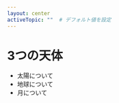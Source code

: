```yaml
---
layout: center
activeTopic: ""  # デフォルト値を設定
---
```


# 3つの天体

* <span class="toc-item" :class="{ 'toc-active toc-sun-active': $frontmatter.activeTopic === 'sun' }">太陽について</span>
* <span class="toc-item" :class="{ 'toc-active toc-earth-active': $frontmatter.activeTopic === 'earth' }">地球について</span>
* <span class="toc-item" :class="{ 'toc-active toc-moon-active': $frontmatter.activeTopic === 'moon' }">月について</span>
